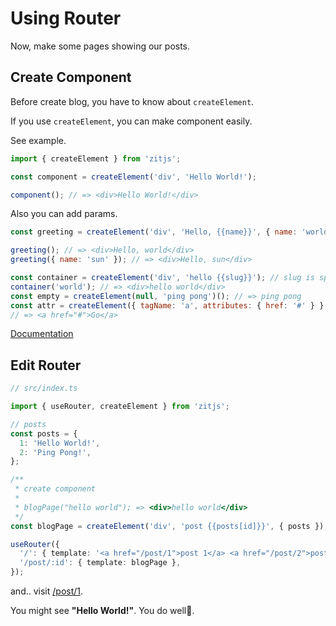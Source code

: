 # Using Router

Now, make some pages showing our posts.

## Create Component

Before create blog, you have to know about `createElement`.

If you use `createElement`, you can make component easily.

See example.

```js
import { createElement } from 'zitjs';

const component = createElement('div', 'Hello World!');

component(); // => <div>Hello World!</div>
```

Also you can add params.

```js
const greeting = createElement('div', 'Hello, {{name}}', { name: 'world' });

greeting(); // => <div>Hello, world</div>
greeting({ name: 'sun' }); // => <div>Hello, sun</div>
```

```js
const container = createElement('div', 'hello {{slug}}'); // slug is special param
container('world'); // => <div>hello world</div>
const empty = createElement(null, 'ping pong')(); // => ping pong
const attr = createElement({ tagName: 'a', attributes: { href: '#' } }, 'Go');
// => <a href="#">Go</a>
```

[Documentation](/guide/api-createElement)

## Edit Router

```ts
// src/index.ts

import { useRouter, createElement } from 'zitjs';

// posts
const posts = {
  1: 'Hello World!',
  2: 'Ping Pong!',
};

/**
 * create component
 *
 * blogPage("hello world"); => <div>hello world</div>
 */
const blogPage = createElement('div', 'post {{posts[id]}}', { posts });

useRouter({
  '/': { template: '<a href="/post/1">post 1</a> <a href="/post/2">post 2</a>' },
  '/post/:id': { template: blogPage },
});
```

and.. visit [/post/1](http://localhost:8080/post/1).

You might see **"Hello World!"**. You do well👏.

